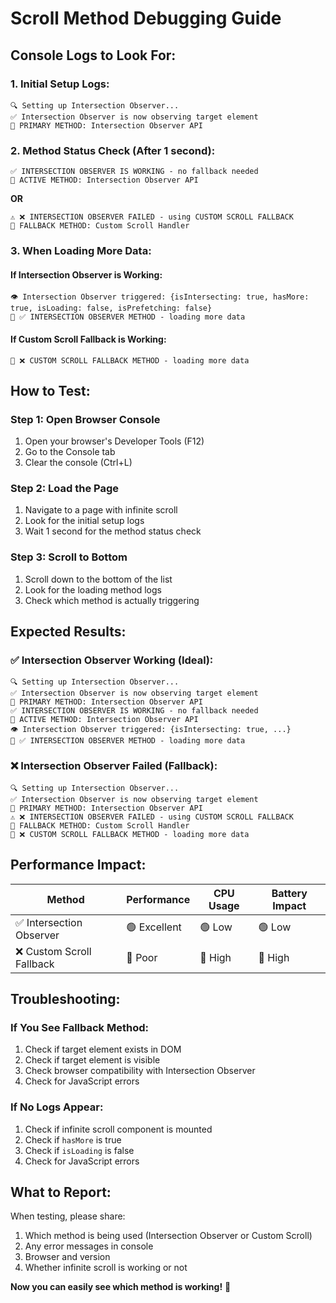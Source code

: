 # Scroll Method Debugging Guide

## **Console Logs to Look For:**

### **1. Initial Setup Logs:**
```
🔍 Setting up Intersection Observer...
✅ Intersection Observer is now observing target element
🎯 PRIMARY METHOD: Intersection Observer API
```

### **2. Method Status Check (After 1 second):**
```
✅ INTERSECTION OBSERVER IS WORKING - no fallback needed
🎯 ACTIVE METHOD: Intersection Observer API
```

**OR**

```
⚠️ ❌ INTERSECTION OBSERVER FAILED - using CUSTOM SCROLL FALLBACK
🎯 FALLBACK METHOD: Custom Scroll Handler
```

### **3. When Loading More Data:**

#### **If Intersection Observer is Working:**
```
👁️ Intersection Observer triggered: {isIntersecting: true, hasMore: true, isLoading: false, isPrefetching: false}
🔄 ✅ INTERSECTION OBSERVER METHOD - loading more data
```

#### **If Custom Scroll Fallback is Working:**
```
🔄 ❌ CUSTOM SCROLL FALLBACK METHOD - loading more data
```

## **How to Test:**

### **Step 1: Open Browser Console**
1. Open your browser's Developer Tools (F12)
2. Go to the Console tab
3. Clear the console (Ctrl+L)

### **Step 2: Load the Page**
1. Navigate to a page with infinite scroll
2. Look for the initial setup logs
3. Wait 1 second for the method status check

### **Step 3: Scroll to Bottom**
1. Scroll down to the bottom of the list
2. Look for the loading method logs
3. Check which method is actually triggering

## **Expected Results:**

### **✅ Intersection Observer Working (Ideal):**
```
🔍 Setting up Intersection Observer...
✅ Intersection Observer is now observing target element
🎯 PRIMARY METHOD: Intersection Observer API
✅ INTERSECTION OBSERVER IS WORKING - no fallback needed
🎯 ACTIVE METHOD: Intersection Observer API
👁️ Intersection Observer triggered: {isIntersecting: true, ...}
🔄 ✅ INTERSECTION OBSERVER METHOD - loading more data
```

### **❌ Intersection Observer Failed (Fallback):**
```
🔍 Setting up Intersection Observer...
✅ Intersection Observer is now observing target element
🎯 PRIMARY METHOD: Intersection Observer API
⚠️ ❌ INTERSECTION OBSERVER FAILED - using CUSTOM SCROLL FALLBACK
🎯 FALLBACK METHOD: Custom Scroll Handler
🔄 ❌ CUSTOM SCROLL FALLBACK METHOD - loading more data
```

## **Performance Impact:**

| Method | Performance | CPU Usage | Battery Impact |
|--------|-------------|-----------|----------------|
| ✅ Intersection Observer | 🟢 Excellent | 🟢 Low | 🟢 Low |
| ❌ Custom Scroll Fallback | 🔴 Poor | 🔴 High | 🔴 High |

## **Troubleshooting:**

### **If You See Fallback Method:**
1. Check if target element exists in DOM
2. Check if target element is visible
3. Check browser compatibility with Intersection Observer
4. Check for JavaScript errors

### **If No Logs Appear:**
1. Check if infinite scroll component is mounted
2. Check if `hasMore` is true
3. Check if `isLoading` is false
4. Check for JavaScript errors

## **What to Report:**

When testing, please share:
1. Which method is being used (Intersection Observer or Custom Scroll)
2. Any error messages in console
3. Browser and version
4. Whether infinite scroll is working or not

**Now you can easily see which method is working!** 🎉
